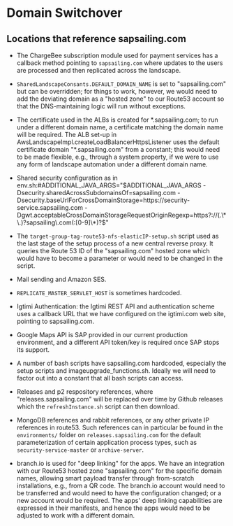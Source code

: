 # Domain Switchover

## Locations that reference sapsailing.com

- The ChargeBee subscription module used for payment services has a callback method pointing to ``sapsailing.com`` where updates to the users are processed and then replicated across the landscape.

- ``SharedLandscapeConsants.DEFAULT_DOMAIN_NAME`` is set to "sapsailing.com" but can be overridden; for things to work, however, we would need to add the deviating domain as a "hosted zone" to our Route53 account so that the DNS-maintaining logic will run without exceptions.

- The certificate used in the ALBs is created for \*.sapsailing.com; to run under a different domain name, a certificate matching the domain name will be required. The ALB set-up in AwsLandscapeImpl.createLoadBalancerHttpsListener uses the default certificate domain "\*.sapsailing.com" from a constant; this would need to be made flexible, e.g., through a system property, if we were to use any form of landscape automation under a different domain name.

- Shared security configuration as in
    env.sh:#ADDITIONAL_JAVA_ARGS="$ADDITIONAL_JAVA_ARGS -Dsecurity.sharedAcrossSubdomainsOf=sapsailing.com -Dsecurity.baseUrlForCrossDomainStorage=https://security-service.sapsailing.com -Dgwt.acceptableCrossDomainStorageRequestOriginRegexp=https?://(.\*\.)?sapsailing\.com(:[0-9]\*)?$"
    
- The ``target-group-tag-route53-nfs-elasticIP-setup.sh`` script used as the last stage of the setup process of a new central reverse proxy. It queries the Route 53 ID of the "sapsailing.com" hosted zone which would have to become a parameter or would need to be changed in the script.

- Mail sending and Amazon SES.

- ``REPLICATE_MASTER_SERVLET_HOST`` is sometimes hardcoded.

- Igtimi Authentication: the Igtimi REST API and authentication scheme uses a callback URL that we have configured on the igtimi.com web site, pointing to sapsailing.com.

- Google Maps API is SAP provided in our current production environment, and a different API token/key is required once SAP stops its support.

- A number of bash scripts have sapsailing.com hardcoded, especially the setup scripts and imageupgrade_functions.sh. Ideally we will need to factor out into a constant that all bash scripts can access.

- Releases and p2 respository references, where "releases.sapsailing.com" will be replaced over time by Github releases which the ``refreshInstance.sh`` script can then download.

- MongoDB references and rabbit references, or any other private IP references in route53. Such references can in particular be found in the ``environments/`` folder on ``releases.sapsailing.com`` for the default parameterization of certain application process types, such as ``security-service-master`` or ``archive-server``.

- branch.io is used for "deep linking" for the apps. We have an integration with our Route53 hosted zone "sapsailing.com" for the specific domain names, allowing smart payload transfer through from-scratch installations, e.g., from a QR code. The branch.io account would need to be transferred and would need to have the configuration changed; or a new account would be required. The apps' deep linking capabilities are expressed in their manifests, and hence the apps would need to be adjusted to work with a different domain.